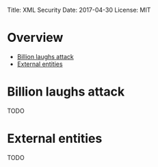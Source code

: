 Title: XML Security
Date: 2017-04-30
License: MIT

# Overview

* [Billion laughs attack](#billion-laughs)
* [External entities](#external-entities)


# <a name="billion-laughs"></a> Billion laughs attack

TODO


# <a name="external-entities"></a> External entities

TODO
